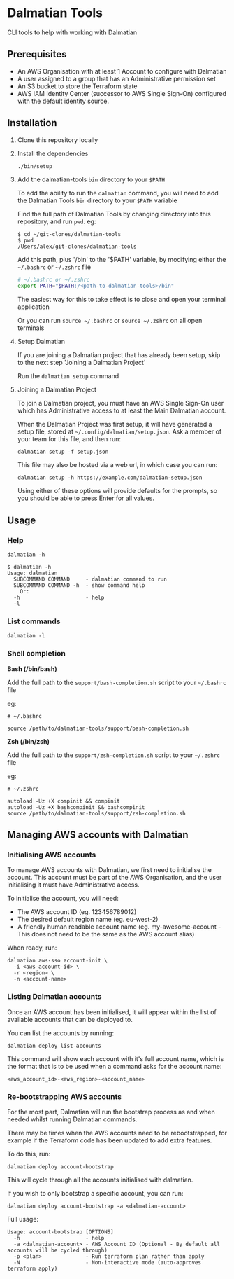 # Dalmatian Tools

CLI tools to help with working with Dalmatian

## Prerequisites

- An AWS Organisation with at least 1 Account to configure with Dalmatian
- A user assigned to a group that has an Administrative permission set
- An S3 bucket to store the Terraform state
- AWS IAM Identity Center (successor to AWS Single Sign-On) configured with the
default identity source.

## Installation

1. Clone this repository locally

1. Install the dependencies

   ```
   ./bin/setup
   ```

1. Add the dalmatian-tools `bin` directory to your `$PATH`

   To add the ability to run the `dalmatian` command, you will need to add the
   Dalmatian Tools `bin` directory to your `$PATH` variable

   Find the full path of Dalmatian Tools by changing directory into this
   repository, and run `pwd`. eg:

   ```
   $ cd ~/git-clones/dalmatian-tools
   $ pwd
   /Users/alex/git-clones/dalmatian-tools
   ```

   Add this path, plus '/bin' to the '$PATH' variable, by modifying
   either the `~/.bashrc` or `~/.zshrc` file

   ```bash
   # ~/.bashrc or ~/.zshrc
   export PATH="$PATH:/<path-to-dalmatian-tools>/bin"
   ```

   The easiest way for this to take effect is to close and open your terminal application

   Or you can run `source ~/.bashrc` or `source ~/.zshrc` on all open terminals

1. Setup Dalmatian

   If you are joining a Dalmatian project that has already been setup, skip to
  the next step 'Joining a Dalmatian Project'

   Run the `dalmatian setup` command

1. Joining a Dalmatian Project

   To join a Dalmatian project, you must have an AWS Single Sign-On user which
  has Administrative access to at least the Main Dalmatian account.

   When the Dalmatian Project was first setup, it will have generated a setup
  file, stored at `~/.config/dalmatian/setup.json`.
   Ask a member of your team for this file, and then run:
   ```
   dalmatian setup -f setup.json
   ```

   This file may also be hosted via a web url, in which case you can run:
   ```
   dalmatian setup -h https://example.com/dalmatian-setup.json
   ```

   Using either of these options will provide defaults for the prompts, so you
   should be able to press Enter for all values.

## Usage

### Help

  `dalmatian -h`

  ```
  $ dalmatian -h
  Usage: dalmatian
    SUBCOMMAND COMMAND     - dalmatian command to run
    SUBCOMMAND COMMAND -h  - show command help
      Or:
    -h                     - help
    -l
  ```

### List commands

  `dalmatian -l`

### Shell completion
**Bash (/bin/bash)**

Add the full path to the `support/bash-completion.sh` script to your `~/.bashrc` file

eg:

```
# ~/.bashrc

source /path/to/dalmatian-tools/support/bash-completion.sh
```

**Zsh (/bin/zsh)**

Add the full path to the `support/zsh-completion.sh` script to your `~/.zshrc` file

eg:

```
# ~/.zshrc

autoload -Uz +X compinit && compinit
autoload -Uz +X bashcompinit && bashcompinit
source /path/to/dalmatian-tools/support/zsh-completion.sh
```

## Managing AWS accounts with Dalmatian

### Initialising AWS accounts

To manage AWS accounts with Dalmatian, we first need to initialise the account.
This account must be part of the AWS Organisation, and the user initialising it
must have Administrative access.

To initialise the account, you will need:
- The AWS account ID (eg. 123456789012)
- The desired default region name (eg. eu-west-2)
- A friendly human readable account name (eg. my-awesome-account - This does not
  need to be the same as the AWS account alias)

When ready, run:

```
dalmatian aws-sso account-init \
  -i <aws-account-id> \
  -r <region> \
  -n <account-name>
```

### Listing Dalmatian accounts

Once an AWS account has been initialised, it will appear within the list of
available accounts that can be deployed to.

You can list the accounts by running:

```
dalmatian deploy list-accounts
```

This command will show each account with it's full account name, which is the
format that is to be used when a command asks for the account name:

```
<aws_account_id>-<aws_region>-<account_name>
```

### Re-bootstrapping AWS accounts

For the most part, Dalmatian will run the bootstrap process as and when needed
whilst running Dalmatian commands.

There may be times when the AWS accounts need to be rebootstrapped, for example
if the Terraform code has been updated to add extra features.

To do this, run:

```
dalmatian deploy account-bootstrap
```

This will cycle through all the accounts initialised with dalmatian.

If you wish to only bootstrap a specific account, you can run:

```
dalmatian deploy account-bootstrap -a <dalmatian-account>
```

Full usage:

```
Usage: account-bootstrap [OPTIONS]
  -h                     - help
  -a <dalmatian-account> - AWS Account ID (Optional - By default all accounts will be cycled through)
  -p <plan>              - Run terraform plan rather than apply
  -N                     - Non-interactive mode (auto-approves terraform apply)
```
